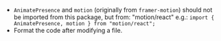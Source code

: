 - `AnimatePresence` and `motion` (originally from `framer-motion`) should not be imported from this package, but from: "motion/react" e.g.: `import { AnimatePresence, motion } from "motion/react";`
- Format the code after modifying a file.
